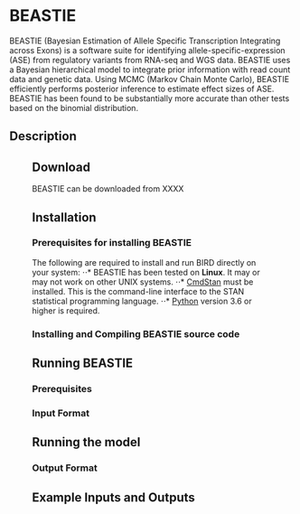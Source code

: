 # BEASTIE
BEASTIE (Bayesian Estimation of Allele Specific Transcription Integrating across Exons) is a software suite for identifying allele-specific-expression (ASE) from regulatory variants from RNA-seq and WGS data.
BEASTIE uses a Bayesian hierarchical model to integrate prior information with read count data and genetic data. Using MCMC (Markov Chain Monte Carlo), BEASTIE efficiently performs posterior inference to estimate effect sizes of ASE. <br>
BEASTIE has been found to be substantially more accurate than other tests based on the binomial distribution.

## Description
<place holder>
<figure>
  
## Download
BEASTIE can be downloaded from XXXX
  
## Installation
### Prerequisites for installing BEASTIE
The following are required to install and run BIRD directly on your system:
⋅⋅* BEASTIE has been tested on **Linux**. It may or may not work on other UNIX systems.
⋅⋅* [CmdStan](https://mc-stan.org/users/interfaces/cmdstan) must be installed.  This is the command-line interface to the STAN statistical programming language.
⋅⋅* [Python](https://www.python.org/downloads/release/python-360/) version 3.6 or higher is required.
  
### Installing and Compiling BEASTIE source code
<place holder>
  
## Running BEASTIE
### Prerequisites
<place holder>
  
### Input Format
<place holder>

## Running the model
### Output Format
<place holder>

## Example Inputs and Outputs
<place holder>

  
  
